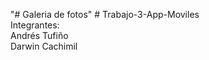 "# Galeria de fotos" 
#   T r a b a j o - 3 - A p p - M o v i l e s 
 <br>
Integrantes:
<br>
 Andrés Tufiño
<br>
Darwin Cachimil
